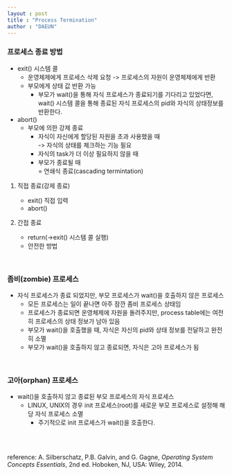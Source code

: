 ```yaml
---
layout : post
title : "Process Termination"
author : "DAEUN"
---
```


### 프로세스 종료 방법

- exit() 시스템 콜
	- 운영체제에게 프로세스 삭제 요청 -> 프로세스의 자원이 운영체제에게 반환
	- 부모에게 상태 값 반환 가능
		- 부모가 wait()을 통해 자식 프로세스가 종료되기를 기다리고 있었다면, wait() 시스템 콜을 통해 종료된 자식 프로세스의 pid와 자식의 상태정보를 반환한다.
- abort()
	- 부모에 의한 강제 종료
		- 자식이 자신에게 할당된 자원을 초과 사용했을 때<br>
			-> 자식의 상태를 체크하는 기능 필요
		- 자식의 task가 더 이상 필요하지 않을 때
		- 부모가 종료될 때<br>
			= 연쇄식 종료(cascading termintation)


1. 직접 종료(강제 종료)
	- exit() 직접 입력
	- abort()

2. 간접 종료
	- return(->exit() 시스템 콜 실행)
	- 안전한 방법

<br>

### 좀비(zombie) 프로세스

- 자식 프로세스가 종료 되었지만, 부모 프로세스가 wait()을 호출하지 않은 프로세스
	- 모든 프로세스는 일이 끝나면 아주 잠깐 좀비 프로세스 상태임
	- 프로세스가 종료되면 운영체제에 자원을 돌려주지만, process table에는 여전히 프로세스의 상태 정보가 남아 있음
	- 부모가 wait()을 호출했을 때, 자식은 자신의 pid와 상태 정보를 전달하고 완전히 소멸
	- 부모가 wait()을 호출하지 않고 종료되면, 자식은 고아 프로세스가 됨

<br>

### 고아(orphan) 프로세스

- wait()을 호출하지 않고 종료된 부모 프로세스의 자식 프로세스
	- LINUX, UNIX의 경우 init 프로세스(root)를 새로운 부모 프로세스로 설정해 해당 자식 프로세스 소멸
		- 주기적으로 init 프로세스가 wait()을 호출한다.

<br><br>

reference: A. Silberschatz, P.B. Galvin, and G. Gagne, _Operating System Concepts Essentials_, 2nd ed. Hoboken, NJ, USA: Wiley, 2014.